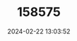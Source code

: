 ---
title: "158575"
category: "Micromacromia zygoptera"
draft: false
date: 2024-02-22 13:03:52
languages:
  English: ["Small Micmac"]
---